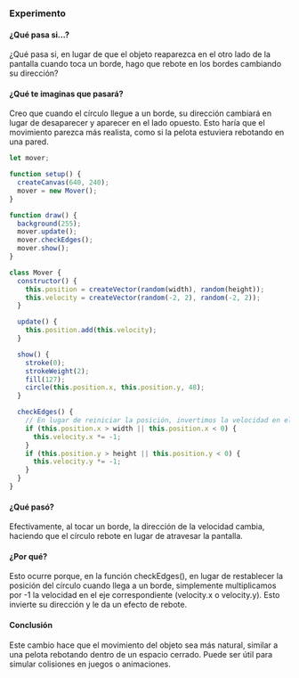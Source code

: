 ### Experimento

#### ¿Qué pasa si…?

¿Qué pasa si, en lugar de que el objeto reaparezca en el otro lado de la pantalla cuando toca un borde, hago que rebote en los bordes cambiando su dirección?

#### ¿Qué te imaginas que pasará?

Creo que cuando el círculo llegue a un borde, su dirección cambiará en lugar de desaparecer y aparecer en el lado opuesto. 
Esto haría que el movimiento parezca más realista, como si la pelota estuviera rebotando en una pared.

``` js
let mover;

function setup() {
  createCanvas(640, 240);
  mover = new Mover();
}

function draw() {
  background(255);
  mover.update();
  mover.checkEdges();
  mover.show();
}

class Mover {
  constructor() {
    this.position = createVector(random(width), random(height));
    this.velocity = createVector(random(-2, 2), random(-2, 2));
  }

  update() {
    this.position.add(this.velocity);
  }

  show() {
    stroke(0);
    strokeWeight(2);
    fill(127);
    circle(this.position.x, this.position.y, 48);
  }

  checkEdges() {
    // En lugar de reiniciar la posición, invertimos la velocidad en el eje correspondiente.
    if (this.position.x > width || this.position.x < 0) {
      this.velocity.x *= -1;
    }
    if (this.position.y > height || this.position.y < 0) {
      this.velocity.y *= -1;
    }
  }
}

```

#### ¿Qué pasó?

Efectivamente, al tocar un borde, la dirección de la velocidad cambia, haciendo que el círculo rebote en lugar de atravesar la pantalla.

#### ¿Por qué?

Esto ocurre porque, en la función checkEdges(), en lugar de restablecer la posición del círculo cuando llega a un borde, 
simplemente multiplicamos por -1 la velocidad en el eje correspondiente (velocity.x o velocity.y). Esto invierte su dirección y le da un efecto de rebote.

#### Conclusión

Este cambio hace que el movimiento del objeto sea más natural, similar a una pelota rebotando dentro de un espacio cerrado. 
Puede ser útil para simular colisiones en juegos o animaciones.

